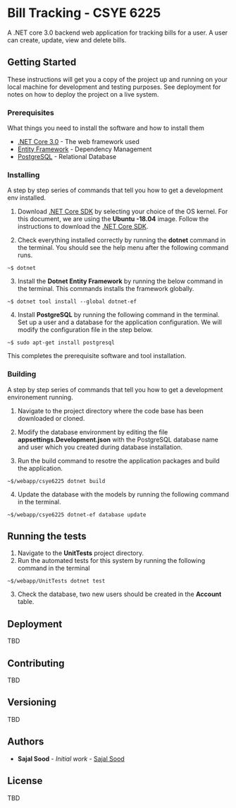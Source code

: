 # Bill Tracking - CSYE 6225

A .NET core 3.0 backend web application for tracking bills for a user. A user can create, update, view and delete bills.

## Getting Started

These instructions will get you a copy of the project up and running on your local machine for development and testing purposes. See deployment for notes on how to deploy the project on a live system.

### Prerequisites

What things you need to install the software and how to install them

* [.NET Core 3.0](https://dotnet.microsoft.com/) - The web framework used
* [Entity Framework](https://docs.microsoft.com/en-us/ef/core/miscellaneous/cli/dotnet) - Dependency Management
* [PostgreSQL](http://postgresguide.com/setup/install.html) - Relational Database

### Installing

A step by step series of commands that tell you how to get a development env installed.

1. Download [.NET Core SDK](https://docs.microsoft.com/en-us/dotnet/core/install/linux-package-manager-ubuntu-1804) by selecting your choice of the OS kernel. For this document, we are using the **Ubuntu -18.04** image. Follow the instructions to download the [.NET Core SDK](https://docs.microsoft.com/en-us/dotnet/core/install/linux-package-manager-ubuntu-1804).

2. Check everything installed correctly by running the **dotnet** command in the terminal. You should see the help menu after the following command runs.
```
~$ dotnet
```
3. Install the **Dotnet Entity Framework** by running the below command in the terminal. This commands installs the framework globally.
```
~$ dotnet tool install --global dotnet-ef 
```
4. Install **PostgreSQL** by running the following command in the terminal. Set up a user and a database for the application configuration. We will modify the configuration file in the step below.
```
~$ sudo apt-get install postgresql
```
This completes the prerequisite software and tool installation.

###

### Building

A step by step series of commands that tell you how to get a development environement running.

1. Navigate to the project directory where the code base has been downloaded or cloned. 

2. Modify the database environment by editing the file **appsettings.Development.json** with the PostgreSQL database name and user which you created during database installation.

3. Run the build command to resotre the application packages and build the application.
```
~$/webapp/csye6225 dotnet build
```
4. Update the database with the models by running the following command in the terminal.
```
~$/webapp/csye6225 dotnet-ef database update
```

## Running the tests

1. Navigate to the **UnitTests** project directory.
2. Run the automated tests for this system by running the following command in the terminal
```
~$/webapp/UnitTests dotnet test
```
3. Check the database, two new users should be created in the **Account** table.


## Deployment
TBD

## Contributing
TBD

## Versioning
TBD

## Authors

* **Sajal Sood** - *Initial work* - [Sajal Sood](https://github.com/SajalSood)

## License
TBD

